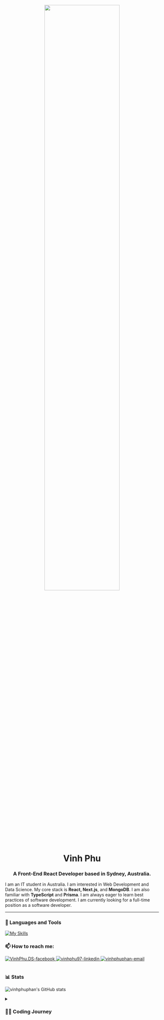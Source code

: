 <p align="center"><img src="https://github.com/Anmol-Baranwal/Cool-GIFs-For-GitHub/assets/74038190/80728820-e06b-4f96-9c9e-9df46f0cc0a5" width="70%"></p>

<h1 align="center">Vinh Phu</h1>
<h3 align="center">A Front-End React Developer based in Sydney, Australia.</h3>

I am an IT student in Australia. I am interested in Web Development and Data Science. My core stack is **React, Next.js**, and **MongoDB**. I am also familiar with **TypeScript** and **Prisma**. I am always eager to learn best practices of software development. I am currently looking for a full-time position as a software developer.

---
### 🧰 Languages and Tools 

[![My Skills](https://skillicons.dev/icons?i=html,css,js,py,react,next,mongodb)](https://skillicons.dev)



### 📫 How to reach me:
<div>
  <a href="https://facebook.com/VinhPhu.DS" target="blank">
    <img src="https://img.icons8.com/bubbles/100/000000/facebook-new.png" alt="VinhPhu.DS-facebook" />
  </a>
  <a href="https://www.linkedin.com/in/vinhphu97" target="blank">
    <img src="https://img.icons8.com/bubbles/100/000000/linkedin.png" alt="vinhphu97-linkedin" />
  </a>
  <a href="mailto:vinhphu.phan@students.mq.edu.au" target="top">
    <img src="https://img.icons8.com/bubbles/100/000000/apple-mail.png" alt="vinhphuphan-email" />
  </a>
</div>

<br>

### 📊 Stats

![vinhphuphan's GitHub stats](https://github-readme-stats.vercel.app/api?username=PhanVinhPhu&show_icons=true&theme=light)


<details>
 <summary><h3>👨‍💻 Coding Journey</h3></summary>
After graduating with a Bachelor degree in **Economics**, I decided to pursue my my passion for programming. I enrolled in a post-graduate course and learned web development. My favorite part of programming is the problem-solving aspect. I love the feeling of finally figuring a solution to a problem. My core stack is React, Next.js, Node.js, and MongoDB. I am also familiar with TypeScript and Prisma. I am always looking to learn best practices. I am currently looking for a full-time position as a software developer.


### ✨ Projects:

<a href="https://github.com/vinhphuphan/Machine-Learning-Web-Application">
  <!-- Change the `github-readme-stats.anuraghazra1.vercel.app` to `github-readme-stats.vercel.app`  -->
  <img align="center" src="https://github-readme-stats.anuraghazra1.vercel.app/api/pin/?username=vinhphuphan&repo=Machine-Learning-Web-Application&theme=dark"/>
</a>
<a href="https://github.com/vinhphuphan/Hospital-Landing-Page">
  <!-- Change the `github-readme-stats.anuraghazra1.vercel.app` to `github-readme-stats.vercel.app`  -->
  <img align="center" src="https://github-readme-stats.anuraghazra1.vercel.app/api/pin/?username=vinhphuphan&repo=Hospital-Landing-Page&theme=dark"/>
</a>
<a href="https://github.com/vinhphuphan/Lasles-VPN-Landing-Page">
  <!-- Change the `github-readme-stats.anuraghazra1.vercel.app` to `github-readme-stats.vercel.app`  -->
  <img align="center" src="https://github-readme-stats.anuraghazra1.vercel.app/api/pin/?username=vinhphuphan&repo=Lasles-VPN-Landing-Page&theme=dark"/>
</a>  
<a href="https://github.com/vinhphuphan/Titanic-Machine-Learning-from-Disaster">
  <!-- Change the `github-readme-stats.anuraghazra1.vercel.app` to `github-readme-stats.vercel.app`  -->
  <img align="center" src="https://github-readme-stats.anuraghazra1.vercel.app/api/pin/?username=vinhphuphan&repo=Titanic-Machine-Learning-from-Disaster&theme=dark" />
</a>
<a href="https://github.com/vinhphuphan/Olympic-Weightlifting-Data-Analysis">
  <!-- Change the `github-readme-stats.anuraghazra1.vercel.app` to `github-readme-stats.vercel.app`  -->
  <img align="center" src="https://github-readme-stats.anuraghazra1.vercel.app/api/pin/?username=vinhphuphan&repo=Olympic-Weightlifting-Data-Analysis&theme=dark"/>
</a>
<a href="https://github.com/vinhphuphan/Living-Species-Image-Classification">
  <!-- Change the `github-readme-stats.anuraghazra1.vercel.app` to `github-readme-stats.vercel.app`  -->
  <img align="center" src="https://github-readme-stats.anuraghazra1.vercel.app/api/pin/?username=vinhphuphan&repo=Living-Species-Image-Classification&theme=dark"/>
</a>
<a href="https://github.com/vinhphuphan/Text-Classification-With-Movie-Reviews">
  <!-- Change the `github-readme-stats.anuraghazra1.vercel.app` to `github-readme-stats.vercel.app`  -->
  <img align="center" src="https://github-readme-stats.anuraghazra1.vercel.app/api/pin/?username=vinhphuphan&repo=Text-Classification-With-Movie-Reviews&theme=dark"/>
</a>
<a href="https://github.com/vinhphuphan/Frontendmentor-Challenge-HTML-CSS">
  <!-- Change the `github-readme-stats.anuraghazra1.vercel.app` to `github-readme-stats.vercel.app`  -->
  <img align="center" src="https://github-readme-stats.anuraghazra1.vercel.app/api/pin/?username=vinhphuphan&repo=Frontendmentor-Challenge-HTML-CSS&theme=dark"/>
</a>
<a href="https://github.com/vinhphuphan/Australia-Road-Deaths-Statistic">
  <!-- Change the `github-readme-stats.anuraghazra1.vercel.app` to `github-readme-stats.vercel.app`  -->
  <img align="center" src="https://github-readme-stats.anuraghazra1.vercel.app/api/pin/?username=vinhphuphan&repo=Australia-Road-Deaths-Statistic&theme=dark"/>
</a>
<a href="https://github.com/vinhphuphan/Name-Entity-Recognition">
  <!-- Change the `github-readme-stats.anuraghazra1.vercel.app` to `github-readme-stats.vercel.app`  -->
  <img align="center" src="https://github-readme-stats.anuraghazra1.vercel.app/api/pin/?username=vinhphuphan&repo=Name-Entity-Recognition&theme=dark"/>
</a>
<a href="https://github.com/vinhphuphan/Tweets-Analysis">
  <!-- Change the `github-readme-stats.anuraghazra1.vercel.app` to `github-readme-stats.vercel.app`  -->
  <img align="center" src="https://github-readme-stats.anuraghazra1.vercel.app/api/pin/?username=vinhphuphan&repo=Tweets-Analysis&theme=dark"/>
</a>
<a href="https://github.com/vinhphuphan/New-York-City-Taxi-Data-Analysis">
  <!-- Change the `github-readme-stats.anuraghazra1.vercel.app` to `github-readme-stats.vercel.app`  -->
  <img align="center" src="https://github-readme-stats.anuraghazra1.vercel.app/api/pin/?username=vinhphuphan&repo=New-York-City-Taxi-Data-Analysis&theme=dark"/>
</a>
<a href="https://github.com/vinhphuphan/replication-of-generating-reviews-discovering-sentiment">
  <!-- Change the `github-readme-stats.anuraghazra1.vercel.app` to `github-readme-stats.vercel.app`  -->
  <img align="center" src="https://github-readme-stats.anuraghazra1.vercel.app/api/pin/?username=vinhphuphan&repo=replication-of-generating-reviews-discovering-sentiment&theme=dark"/>
</a>
